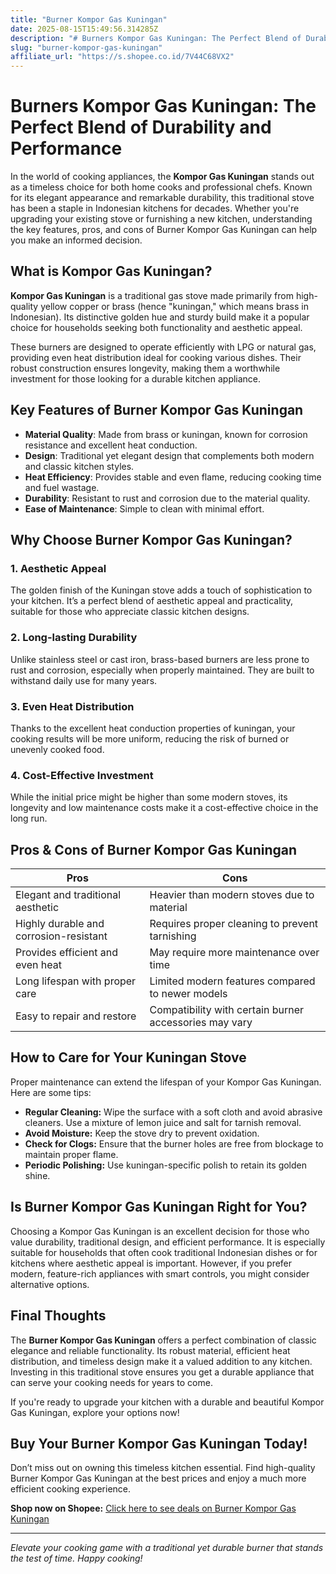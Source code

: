 ```yaml
---
title: "Burner Kompor Gas Kuningan"
date: 2025-08-15T15:49:56.314285Z
description: "# Burners Kompor Gas Kuningan: The Perfect Blend of Durability and Performance..."
slug: "burner-kompor-gas-kuningan"
affiliate_url: "https://s.shopee.co.id/7V44C68VX2"
---
```

# Burners Kompor Gas Kuningan: The Perfect Blend of Durability and Performance

In the world of cooking appliances, the **Kompor Gas Kuningan** stands out as a timeless choice for both home cooks and professional chefs. Known for its elegant appearance and remarkable durability, this traditional stove has been a staple in Indonesian kitchens for decades. Whether you're upgrading your existing stove or furnishing a new kitchen, understanding the key features, pros, and cons of Burner Kompor Gas Kuningan can help you make an informed decision.

## What is Kompor Gas Kuningan?

**Kompor Gas Kuningan** is a traditional gas stove made primarily from high-quality yellow copper or brass (hence "kuningan," which means brass in Indonesian). Its distinctive golden hue and sturdy build make it a popular choice for households seeking both functionality and aesthetic appeal.

These burners are designed to operate efficiently with LPG or natural gas, providing even heat distribution ideal for cooking various dishes. Their robust construction ensures longevity, making them a worthwhile investment for those looking for a durable kitchen appliance.

## Key Features of Burner Kompor Gas Kuningan

- **Material Quality**: Made from brass or kuningan, known for corrosion resistance and excellent heat conduction.
- **Design**: Traditional yet elegant design that complements both modern and classic kitchen styles.
- **Heat Efficiency**: Provides stable and even flame, reducing cooking time and fuel wastage.
- **Durability**: Resistant to rust and corrosion due to the material quality.
- **Ease of Maintenance**: Simple to clean with minimal effort.

## Why Choose Burner Kompor Gas Kuningan?

### 1. Aesthetic Appeal

The golden finish of the Kuningan stove adds a touch of sophistication to your kitchen. It’s a perfect blend of aesthetic appeal and practicality, suitable for those who appreciate classic kitchen designs.

### 2. Long-lasting Durability

Unlike stainless steel or cast iron, brass-based burners are less prone to rust and corrosion, especially when properly maintained. They are built to withstand daily use for many years.

### 3. Even Heat Distribution

Thanks to the excellent heat conduction properties of kuningan, your cooking results will be more uniform, reducing the risk of burned or unevenly cooked food.

### 4. Cost-Effective Investment

While the initial price might be higher than some modern stoves, its longevity and low maintenance costs make it a cost-effective choice in the long run.

## Pros & Cons of Burner Kompor Gas Kuningan

| **Pros**                               | **Cons**                                    |
|----------------------------------------|---------------------------------------------|
| Elegant and traditional aesthetic    | Heavier than modern stoves due to material |
| Highly durable and corrosion-resistant | Requires proper cleaning to prevent tarnishing |
| Provides efficient and even heat      | May require more maintenance over time  |
| Long lifespan with proper care       | Limited modern features compared to newer models |
| Easy to repair and restore            | Compatibility with certain burner accessories may vary |

## How to Care for Your Kuningan Stove

Proper maintenance can extend the lifespan of your Kompor Gas Kuningan. Here are some tips:

- **Regular Cleaning:** Wipe the surface with a soft cloth and avoid abrasive cleaners. Use a mixture of lemon juice and salt for tarnish removal.
- **Avoid Moisture:** Keep the stove dry to prevent oxidation.
- **Check for Clogs:** Ensure that the burner holes are free from blockage to maintain proper flame.
- **Periodic Polishing:** Use kuningan-specific polish to retain its golden shine.

## Is Burner Kompor Gas Kuningan Right for You?

Choosing a Kompor Gas Kuningan is an excellent decision for those who value durability, traditional design, and efficient performance. It is especially suitable for households that often cook traditional Indonesian dishes or for kitchens where aesthetic appeal is important. However, if you prefer modern, feature-rich appliances with smart controls, you might consider alternative options.

## Final Thoughts

The **Burner Kompor Gas Kuningan** offers a perfect combination of classic elegance and reliable functionality. Its robust material, efficient heat distribution, and timeless design make it a valued addition to any kitchen. Investing in this traditional stove ensures you get a durable appliance that can serve your cooking needs for years to come.

If you're ready to upgrade your kitchen with a durable and beautiful Kompor Gas Kuningan, explore your options now!

## Buy Your Burner Kompor Gas Kuningan Today!

Don’t miss out on owning this timeless kitchen essential. Find high-quality Burner Kompor Gas Kuningan at the best prices and enjoy a much more efficient cooking experience.

**Shop now on Shopee:** [Click here to see deals on Burner Kompor Gas Kuningan](https://s.shopee.co.id/7V44C68VX2)

---

*Elevate your cooking game with a traditional yet durable burner that stands the test of time. Happy cooking!*